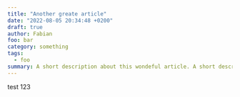 ```yaml
---
title: "Another greate article"
date: "2022-08-05 20:34:48 +0200"
draft: true
author: Fabian
foo: bar
category: something
tags:
  - foo
summary: A short description about this wondeful article. A short description about this wondeful article. A short description about this wondeful article.
---
```


test 123
